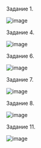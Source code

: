 Задание 1.

![image](https://github.com/user-attachments/assets/83dfb2f6-1638-4048-bba8-af3837b70497)

Задание 4.

![image](https://github.com/user-attachments/assets/b3e231b7-b10c-4780-845b-1ba4b5cc189f)


Задание 6.

![image](https://github.com/user-attachments/assets/9c1aa255-c866-4879-89ce-fbfb6af1472f)


Задание 7.

![image](https://github.com/user-attachments/assets/e46aabf2-e9f1-4281-99e7-5090106f44eb)

Задание 8.

![image](https://github.com/user-attachments/assets/adbd8ddb-42d2-4605-ad4d-18a5131a360e)

Задание 11.

![image](https://github.com/user-attachments/assets/ff77ae18-a7e2-4e60-ab76-acd89c244a29)
